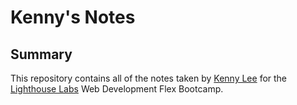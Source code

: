 # Kenny's Notes

## Summary

This repository contains all of the notes taken by [Kenny Lee](https://github.com/kenkneelee) for the [Lighthouse Labs](https://www.lighthouselabs.ca/) Web Development Flex Bootcamp.